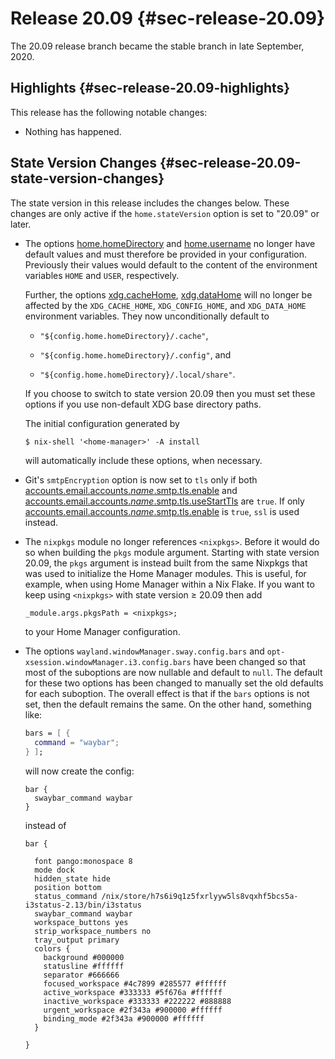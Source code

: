 # Release 20.09 {#sec-release-20.09}

The 20.09 release branch became the stable branch in late September,
2020.

## Highlights {#sec-release-20.09-highlights}

This release has the following notable changes:

-   Nothing has happened.

## State Version Changes {#sec-release-20.09-state-version-changes}

The state version in this release includes the changes below. These
changes are only active if the `home.stateVersion` option is set to
\"20.09\" or later.

-   The options [home.homeDirectory](#opt-home.homeDirectory) and
    [home.username](#opt-home.username) no longer have default values and must
    therefore be provided in your configuration. Previously their values
    would default to the content of the environment variables `HOME` and
    `USER`, respectively.

    Further, the options [xdg.cacheHome](#opt-xdg.cacheHome),
    [xdg.dataHome](#opt-xdg.dataHome) will no
    longer be affected by the `XDG_CACHE_HOME`, `XDG_CONFIG_HOME`, and
    `XDG_DATA_HOME` environment variables. They now unconditionally
    default to

    -   `"${config.home.homeDirectory}/.cache"`,

    -   `"${config.home.homeDirectory}/.config"`, and

    -   `"${config.home.homeDirectory}/.local/share"`.

    If you choose to switch to state version 20.09 then you must set
    these options if you use non-default XDG base directory paths.

    The initial configuration generated by

    ``` console
    $ nix-shell '<home-manager>' -A install
    ```

    will automatically include these options, when necessary.

-   Git's `smtpEncryption` option is now set to `tls` only if both
    [accounts.email.accounts._name_.smtp.tls.enable](#opt-accounts.email.accounts._name_.smtp.tls.enable) and
    [accounts.email.accounts._name_.smtp.tls.useStartTls](#opt-accounts.email.accounts._name_.smtp.tls.useStartTls) are
    `true`. If only
    [accounts.email.accounts._name_.smtp.tls.enable](#opt-accounts.email.accounts._name_.smtp.tls.enable) is
    `true`, `ssl` is used instead.

-   The `nixpkgs` module no longer references `<nixpkgs>`. Before it
    would do so when building the `pkgs` module argument. Starting with
    state version 20.09, the `pkgs` argument is instead built from the
    same Nixpkgs that was used to initialize the Home Manager modules.
    This is useful, for example, when using Home Manager within a Nix
    Flake. If you want to keep using `<nixpkgs>` with state version ≥
    20.09 then add

    ``` nix
    _module.args.pkgsPath = <nixpkgs>;
    ```

    to your Home Manager configuration.

-   The options `wayland.windowManager.sway.config.bars` and
    `opt-xsession.windowManager.i3.config.bars` have been changed so
    that most of the suboptions are now nullable and default to `null`.
    The default for these two options has been changed to manually set
    the old defaults for each suboption. The overall effect is that if
    the `bars` options is not set, then the default remains the same. On
    the other hand, something like:

    ``` nix
    bars = [ {
      command = "waybar";
    } ];
    ```

    will now create the config:

        bar {
          swaybar_command waybar
        }

    instead of

        bar {

          font pango:monospace 8
          mode dock
          hidden_state hide
          position bottom
          status_command /nix/store/h7s6i9q1z5fxrlyyw5ls8vqxhf5bcs5a-i3status-2.13/bin/i3status
          swaybar_command waybar
          workspace_buttons yes
          strip_workspace_numbers no
          tray_output primary
          colors {
            background #000000
            statusline #ffffff
            separator #666666
            focused_workspace #4c7899 #285577 #ffffff
            active_workspace #333333 #5f676a #ffffff
            inactive_workspace #333333 #222222 #888888
            urgent_workspace #2f343a #900000 #ffffff
            binding_mode #2f343a #900000 #ffffff
          }

        }
